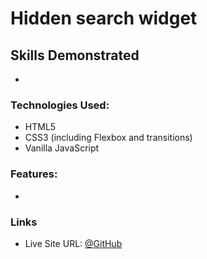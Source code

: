 # Hidden search widget

## Skills Demonstrated
-

### Technologies Used:
- HTML5
- CSS3 (including Flexbox and transitions)
- Vanilla JavaScript

### Features:
- 

### Links

- Live Site URL: [@GitHub]()
